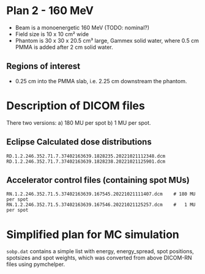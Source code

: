 # Plan 2 - 160 MeV
- Beam is a monoenergetic 160 MeV (TODO: nominal?)
- Field size is 10 x 10 cm² wide
- Phantom is 30 x 30 x 20.5 cm³ large, Gammex solid water, where 0.5 cm PMMA is added after 2 cm solid water.

## Regions of interest
- 0.25 cm into the PMMA slab, i.e. 2.25 cm downstream the phantom.


# Description of DICOM files
There two versions:
 a)  180 MU per spot
 b) 1 MU per spot.


## Eclipse Calculated dose distributions
```
RD.1.2.246.352.71.7.37402163639.1828235.20221021112348.dcm
RD.1.2.246.352.71.7.37402163639.1828238.20221021125901.dcm
```
## Accelerator control files (containing spot MUs)
```
RN.1.2.246.352.71.5.37402163639.167545.20221021111407.dcm    # 180 MU per spot
RN.1.2.246.352.71.5.37402163639.167546.20221021125257.dcm    #   1 MU per spot
```

# Simplified plan for MC simulation
`sobp.dat` contains a simple list with energy, energy_spread, spot positions, spotsizes and spot weights, which was
converted from above DICOM-RN files using pymchelper.
